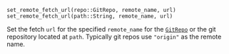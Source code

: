 ```
set_remote_fetch_url(repo::GitRepo, remote_name, url)
set_remote_fetch_url(path::String, remote_name, url)
```

Set the fetch `url` for the specified `remote_name` for the [`GitRepo`](@ref) or the git repository located at `path`. Typically git repos use `"origin"` as the remote name.
